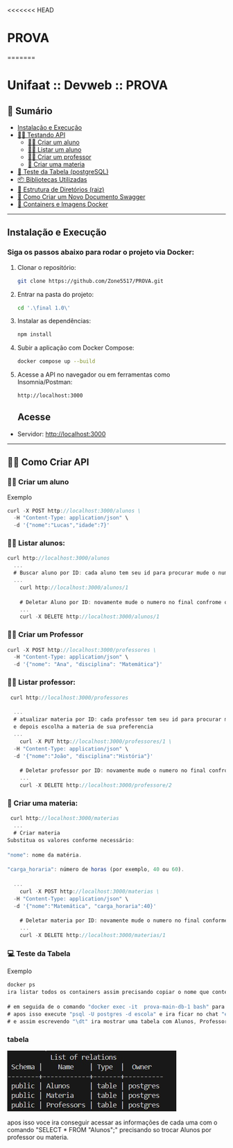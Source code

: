 <<<<<<< HEAD
# PROVA
=======
# Unifaat :: Devweb :: PROVA <a name="Projeto de Sistema de Gerenciamento Escolar Infantil"></a>

## 📑 Sumário

- [Instalação e Execução](#instalacao-e-execucao)
- [👨‍🔬 Testando API](#Testando-API)
  - [👨‍🎓 Criar um aluno](#criar-aluno)
  - [👨‍🏫 Listar um aluno](#listar-aluno)
  - [👨‍🏫 Criar um professor](#criar-um-professor)
  - [📒 Criar uma materia](#criar-materia)
- [🧵 Teste da Tabela (postgreSQL)](#teste-tabela)
- [📦 Bibliotecas Utilizadas](#bibliotecas-utilizadas)
- [📁 Estrutura de Diretórios (raiz)](#estrutura-de-diretorios-raiz)
- [🧾 Como Criar um Novo Documento Swagger](#swagger)
- [🐳 Containers e Imagens Docker](#containers-e-imagens-docker)

---

## Instalação e Execução <a name="instalacao-e-execucao"></a>

### Siga os passos abaixo para rodar o projeto via Docker:

1. Clonar o repositório:

   ```sh
   git clone https://github.com/Zone5517/PROVA.git
   ```

2. Entrar na pasta do projeto:

   ```sh
   cd '.\final 1.0\'
   ```

3. Instalar as dependências:

   ```sh
   npm install
   ```

4. Subir a aplicação com Docker Compose:

   ```sh
   docker compose up --build
   ```

5. Acesse a API no navegador ou em ferramentas como Insomnia/Postman:

   ```sh
   http://localhost:3000
   ```

   ## Acesse <a name="Testando API"></a>

- Servidor: [http://localhost:3000](http://localhost:3000)

---

## 👨‍🔬 Como Criar API <a name="Testando-API"></a>

### 👨‍🎓 Criar um aluno <a name="criar-aluno"></a>

Exemplo
```js
curl -X POST http://localhost:3000/alunos \
  -H "Content-Type: application/json" \
  -d '{"nome":"Lucas","idade":7}'
```

### 👩‍🎓 Listar alunos: <a name="Listar-aluno"></a>

```js
curl http://localhost:3000/alunos
  ...
  # Buscar aluno por ID: cada aluno tem seu id para procurar mude o numero no final do comando /1
  ...
    curl http://localhost:3000/alunos/1 

    # Deletar Aluno por ID: novamente mude o numero no final confrome o id do aluno /1
    ...
    curl -X DELETE http://localhost:3000/alunos/1

```

### 👩‍🏫 Criar um Professor <a name="criar-um-professor"></a>
```js
curl -X POST http://localhost:3000/professores \
  -H "Content-Type: application/json" \
  -d '{"nome": "Ana", "disciplina": "Matemática"}'
```
### 👩‍🏫 Listar professor: <a name="Listar-aluno"></a>

```js
 curl http://localhost:3000/professores

  ...
  # atualizar materia por ID: cada professor tem seu id para procurar mude o numero no final do comando /1 
  e depois escolha a materia de sua preferencia
  ...
    curl -X PUT http://localhost:3000/professores/1 \
  -H "Content-Type: application/json" \
  -d '{"nome":"João", "disciplina":"História"}'

    # Deletar professor por ID: novamente mude o numero no final confrome o id do professor /1
    ...
    curl -X DELETE http://localhost:3000/professore/2
```

### 📒 Criar uma materia: <a name="Criar-materia"></a>

```js
 curl http://localhost:3000/materias
  ...
  # Criar materia  
Substitua os valores conforme necessário:

"nome": nome da matéria.

"carga_horaria": número de horas (por exemplo, 40 ou 60).

  ...
    curl -X POST http://localhost:3000/materias \
  -H "Content-Type: application/json" \
  -d '{"nome":"Matemática", "carga_horaria":40}'

    # Deletar materia por ID: novamente mude o numero no final conforme o id da materia /1
    ...
    curl -X DELETE http://localhost:3000/materias/1
```

  ### 💻 Teste da Tabela  <a name="teste-tabela"></a>
Exemplo
```js
docker ps 
ira listar todos os containers assim precisando copiar o nome que contenha a porta 5433:5432

# em seguida de o comando "docker exec -it  prova-main-db-1 bash" para se conectar a tabela
# apos isso execute "psql -U postgres -d escola" e ira ficar no chat "escola=#"
# e assim escrevendo "\dt" ira mostrar uma tabela com Alunos, Professores e Materia
```
   ### tabela
![Tabela](./tabela.jpeg)


apos isso voce ira conseguir acessar as informações de cada uma com o comando "SELECT * FROM "Alunos";"
precisando so trocar Alunos por professor ou materia.